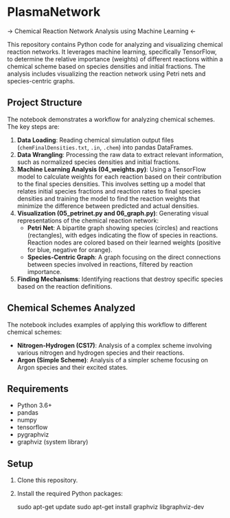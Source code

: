 # PlasmaNetwork

-> Chemical Reaction Network Analysis using Machine Learning <-

This repository contains Python code for analyzing and visualizing chemical reaction networks. It leverages machine learning, specifically TensorFlow, to determine the relative importance (weights) of different reactions within a chemical scheme based on species densities and initial fractions. The analysis includes visualizing the reaction network using Petri nets and species-centric graphs.

## Project Structure

The notebook demonstrates a workflow for analyzing chemical schemes. The key steps are:

1.  **Data Loading**: Reading chemical simulation output files (`chemFinalDensities.txt`, `.in`, `.chem`) into pandas DataFrames.
2.  **Data Wrangling**: Processing the raw data to extract relevant information, such as normalized species densities and initial fractions.
3.  **Machine Learning Analysis (04_weights.py)**: Using a TensorFlow model to calculate weights for each reaction based on their contribution to the final species densities. This involves setting up a model that relates initial species fractions and reaction rates to final species densities and training the model to find the reaction weights that minimize the difference between predicted and actual densities.
4.  **Visualization (05_petrinet.py and 06_graph.py)**: Generating visual representations of the chemical reaction network:
    *   **Petri Net**: A bipartite graph showing species (circles) and reactions (rectangles), with edges indicating the flow of species in reactions. Reaction nodes are colored based on their learned weights (positive for blue, negative for orange).
    *   **Species-Centric Graph**: A graph focusing on the direct connections between species involved in reactions, filtered by reaction importance.
5.  **Finding Mechanisms**: Identifying reactions that destroy specific species based on the reaction definitions.

## Chemical Schemes Analyzed

The notebook includes examples of applying this workflow to different chemical schemes:

*   **Nitrogen-Hydrogen (CS17)**: Analysis of a complex scheme involving various nitrogen and hydrogen species and their reactions.
*   **Argon (Simple Scheme)**: Analysis of a simpler scheme focusing on Argon species and their excited states.

## Requirements

*   Python 3.6+
*   pandas
*   numpy
*   tensorflow
*   pygraphviz
*   graphviz (system library)

## Setup

1.  Clone this repository.
2.  Install the required Python packages:

    sudo apt-get update
    sudo apt-get install graphviz libgraphviz-dev
